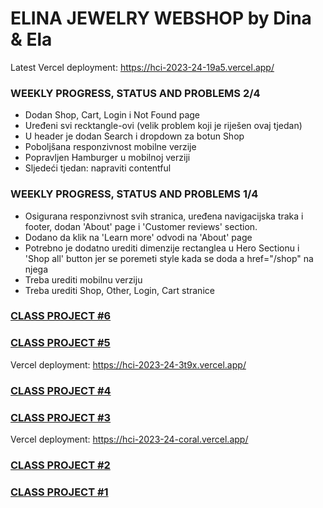 # ELINA JEWELRY WEBSHOP by Dina & Ela
Latest Vercel deployment: https://hci-2023-24-19a5.vercel.app/ 
### WEEKLY PROGRESS, STATUS AND PROBLEMS 2/4
- Dodan Shop, Cart, Login i Not Found page
- Uređeni svi recktangle-ovi (velik problem koji je riješen ovaj tjedan)
- U header je dodan Search i dropdown za botun Shop
- Poboljšana responzivnost mobilne verzije
- Popravljen Hamburger u mobilnoj verziji
- Sljedeći tjedan: napraviti contentful
  
  
### WEEKLY PROGRESS, STATUS AND PROBLEMS 1/4

- Osigurana responzivnost svih stranica, uređena navigacijska traka i footer, dodan 'About' page i 'Customer reviews' section.
- Dodano da klik na 'Learn more' odvodi na 'About' page
- Potrebno je dodatno urediti dimenzije rectanglea u Hero Sectionu i 'Shop all' button jer se poremeti style kada se doda a href="/shop" na njega
- Treba urediti mobilnu verziju
- Treba urediti Shop, Other, Login, Cart stranice

### [CLASS PROJECT #6](https://github.com/DinaVrandecic/HCI-2023-24/tree/main/class-projects/class-project-5)
### [CLASS PROJECT #5](https://github.com/DinaVrandecic/HCI-2023-24/tree/main/class-projects/class-project-6)
Vercel deployment: https://hci-2023-24-3t9x.vercel.app/
### [CLASS PROJECT #4](https://github.com/DinaVrandecic/HCI-2023-24/tree/main/class-projects/class-project-4)
### [CLASS PROJECT #3](https://github.com/DinaVrandecic/HCI-2023-24/tree/main/class-projects/class-project-3/my-app)
Vercel deployment: https://hci-2023-24-coral.vercel.app/
### [CLASS PROJECT #2](https://github.com/DinaVrandecic/HCI-2023-24/tree/main/class-projects/class-project-2)
### [CLASS PROJECT #1](https://github.com/DinaVrandecic/HCI-2023-24/tree/main/class-projects/class-project-1)
